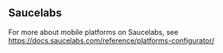 

## Saucelabs

For more about mobile platforms on Saucelabs, see  https://docs.saucelabs.com/reference/platforms-configurator/